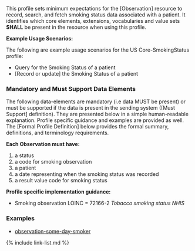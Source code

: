 This profile sets minimum expectations for the [Observation] resource to record, search, and fetch smoking status data associated with a patient. It identifies which core elements, extensions, vocabularies and value sets **SHALL** be present in the resource when using this profile.

**Example Usage Scenarios:**

The following are example usage scenarios for the US Core-SmokingStatus
profile:

- Query for the Smoking Status of a patient
- [Record or update] the Smoking Status of a patient

### Mandatory and Must Support Data Elements

The following data-elements are mandatory (i.e data MUST be present) or must be supported if the data is present in the sending system ([Must Support] definition). They are presented below in a simple human-readable explanation.  Profile specific guidance and examples are provided as well.  The [Formal Profile Definition] below provides the  formal summary, definitions, and  terminology requirements.  

**Each Observation must have:**

1.  a status
1.  a code for smoking observation
1.  a patient
1.  a date representing when the smoking status was recorded
1.  a result value code for smoking status

**Profile specific implementation guidance:**

 - Smoking observation LOINC = 72166-2 *Tobacco smoking status NHIS*

### Examples

 - [observation-some-day-smoker](Observation-some-day-smoker.html)

{% include link-list.md %}
